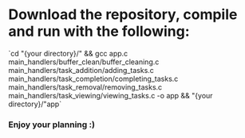 <h1>Download the repository, compile and run with the following:</h1>
`cd "{your directory}/" && gcc app.c main_handlers/buffer_clean/buffer_cleaning.c main_handlers/task_addition/adding_tasks.c main_handlers/task_completion/completing_tasks.c main_handlers/task_removal/removing_tasks.c main_handlers/task_viewing/viewing_tasks.c -o app && "{your directory}/"app`

<h3>Enjoy your planning :)</h3>
